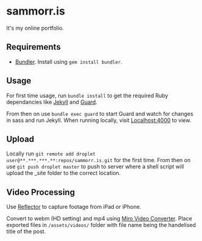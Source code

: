 sammorr.is
==========

It's my online portfolio.

## Requirements

* [Bundler](http://bundler.io). Install using `gem install bundler`.

## Usage

For first time usage, run `bundle install` to get the required Ruby dependancies like [Jekyll](https://github.com/jekyll/jekyll) and [Guard](https://github.com/guard/guard).

From then on use `bundle exec guard` to start Guard and watch for changes in sass and run Jekyll. When running locally, visit [Localhost:4000](http://localhost:4000) to view.

## Upload

Locally run `git remote add droplet user@**.***.***.**:repos/sammorr.is.git` for the first time. From then on use `git push droplet master` to push to server where a shell script will upload the _site folder to the correct location.

## Video Processing

Use [Reflector](http://www.airsquirrels.com/reflector/) to capture footage from iPad or iPhone.

Convert to webm (HD setting) and mp4 using [Miro Video Converter](http://www.mirovideoconverter.com/). Place exported files in `/assets/videos/` folder with file name being the handelised title of the post.